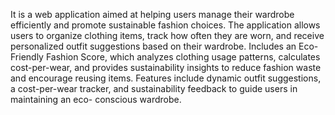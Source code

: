 It is a web application aimed at helping users manage their wardrobe efficiently and promote sustainable fashion choices.
The application allows users to organize clothing items, track how often they are worn, and receive personalized outfit suggestions based on their wardrobe.
Includes an Eco-Friendly Fashion Score, which analyzes clothing usage patterns, calculates cost-per-wear, and provides sustainability insights to reduce fashion waste and encourage reusing items.
Features include dynamic outfit suggestions, a cost-per-wear tracker, and sustainability feedback to guide users in maintaining an eco- conscious wardrobe.
